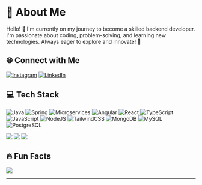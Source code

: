 # 💫 About Me
Hello! 👋 I'm currently on my journey to become a skilled backend developer. I'm passionate about coding, problem-solving, and learning new technologies. Always eager to explore and innovate! 🚀

## 🌐 Connect with Me
[![Instagram](https://img.shields.io/badge/Instagram-%23E4405F.svg?style=for-the-badge&logo=instagram&logoColor=white)](https://instagram.com/cgtysero) 
[![LinkedIn](https://img.shields.io/badge/LinkedIn-%230077B5.svg?style=for-the-badge&logo=linkedin&logoColor=white)](https://linkedin.com/in/muhammed-çağatay-sero-6468641b8)

## 💻 Tech Stack
![Java](https://img.shields.io/badge/java-%23ED8B00.svg?style=for-the-badge&logo=java&logoColor=white)
![Spring](https://img.shields.io/badge/spring-%236DB33F.svg?style=for-the-badge&logo=spring&logoColor=white)
![Microservices](https://img.shields.io/badge/microservices-%2300C4CC.svg?style=for-the-badge)
![Angular](https://img.shields.io/badge/angular-%23DD0031.svg?style=for-the-badge&logo=angular&logoColor=white)
![React](https://img.shields.io/badge/react-%2320232a.svg?style=for-the-badge&logo=react&logoColor=%2361DAFB)
![TypeScript](https://img.shields.io/badge/typescript-%23007ACC.svg?style=for-the-badge&logo=typescript&logoColor=white)
![JavaScript](https://img.shields.io/badge/javascript-%23323330.svg?style=for-the-badge&logo=javascript&logoColor=%23F7DF1E)
![NodeJS](https://img.shields.io/badge/node.js-6DA55F?style=for-the-badge&logo=node.js&logoColor=white)
![TailwindCSS](https://img.shields.io/badge/tailwindcss-%2338B2AC.svg?style=for-the-badge&logo=tailwind-css&logoColor=white)
![MongoDB](https://img.shields.io/badge/MongoDB-%234ea94b.svg?style=for-the-badge&logo=mongodb&logoColor=white)
![MySQL](https://img.shields.io/badge/mysql-%2300f.svg?style=for-the-badge&logo=mysql&logoColor=white)
![PostgreSQL](https://img.shields.io/badge/postgresql-%23336791.svg?style=for-the-badge&logo=postgresql&logoColor=white)


![](https://github-readme-stats.vercel.app/api?username=cagataysero&show_icons=true&theme=dark&hide_border=true&count_private=true)
![](https://github-readme-activity-graph.vercel.app/graph?username=cagataysero&theme=react-dark&hide_border=true)
![](https://github-readme-stats.vercel.app/api/top-langs/?username=cagataysero&theme=dark&hide_border=true&layout=compact)



## 🔥 Fun Facts
[![](https://visitcount.itsvg.in/api?id=cagataysero&icon=5&color=12)](https://visitcount.itsvg.in)

---

<!--
Proudly created with GPRM ( https://gprm.itsvg.in )
-->
